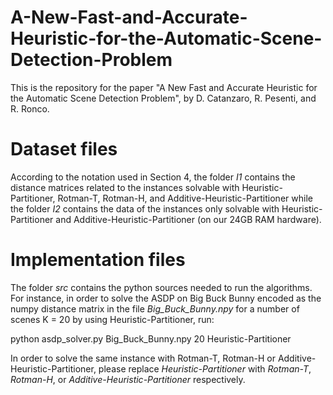 # A-New-Fast-and-Accurate-Heuristic-for-the-Automatic-Scene-Detection-Problem


This is the repository for the paper "A New Fast and Accurate Heuristic for the Automatic Scene Detection Problem", by D. Catanzaro, R. Pesenti, and R. Ronco.<br>

<h1>Dataset files</h1>
According to the notation used in Section 4, the folder <i>I1</i> contains the distance matrices related to the instances solvable with Heuristic-Partitioner, Rotman-T, Rotman-H, and Additive-Heuristic-Partitioner while the folder <i>I2</i> contains the data of the instances only solvable with Heuristic-Partitioner and Additive-Heuristic-Partitioner (on our 24GB RAM hardware).
<br>

<!-- Each instance *i* is associated with the two files *i.npy* and *i.txt*: the former contains the numpy encoding of the distance matrix associated to the video *i*, while the latter contains the ground-truth partition of *i*. Specifically, *i.txt* reports the last shot of each scene in the ground-truth partition in increasing order. -->


<h1>Implementation files</h1>

The folder *src* contains the python sources needed to run the algorithms. For instance, in order to solve the ASDP on Big Buck Bunny encoded as the numpy distance matrix in the file *Big_Buck_Bunny.npy* for a number of scenes K = 20 by using Heuristic-Partitioner, run:<br>

python asdp_solver.py Big_Buck_Bunny.npy 20 Heuristic-Partitioner

In order to solve the same instance with Rotman-T, Rotman-H or Additive-Heuristic-Partitioner, please replace *Heuristic-Partitioner* with *Rotman-T*, *Rotman-H*, or *Additive-Heuristic-Partitioner* respectively.
